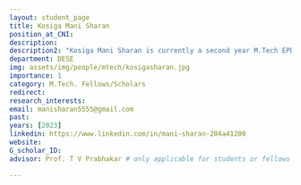 ```yaml
---
layout: student_page
title: Kosiga Mani Sharan
position_at_CNI: 
description: 
description2: "Kosiga Mani Sharan is currently a second year M.Tech EPD student in the ESE department at IISc working under the guidance of Dr. T V Prabhakar. He graduated in Electrical and Electronics Engineering from RGUKT Basar , Telangana in the year 2022. Currently he is working on developing an IoT-enabled Universal Authentication Platform for Aadhar which supports multiple modalities which includes fingerprint, iris ,face and voice."
department: DESE
img: assets/img/people/mtech/kosigasharan.jpg
importance: 1
category: M.Tech. Fellows/Scholars
redirect: 
research_interests: 
email: manisharan5555@gmail.com
past:
years: [2023]
linkedin: https://www.linkedin.com/in/mani-sharan-204a41200
website: 
G_scholar_ID:
advisor: Prof. T V Prabhakar # only applicable for students or fellows

---
```


